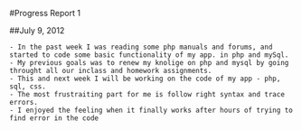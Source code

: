 #Progress Report 1

##July 9, 2012

	- In the past week I was reading some php manuals and forums, and started to code some basic functionality of my app. in php and mySql.
	- My previous goals was to renew my knolige on php and mysql by going throught all our inclass and homework assignments.
	- This and next week I will be working on the code of my app - php, sql, css.
	- The most frustraiting part for me is follow right syntax and trace errors. 
	- I enjoyed the feeling when it finally works after hours of trying to find error in the code